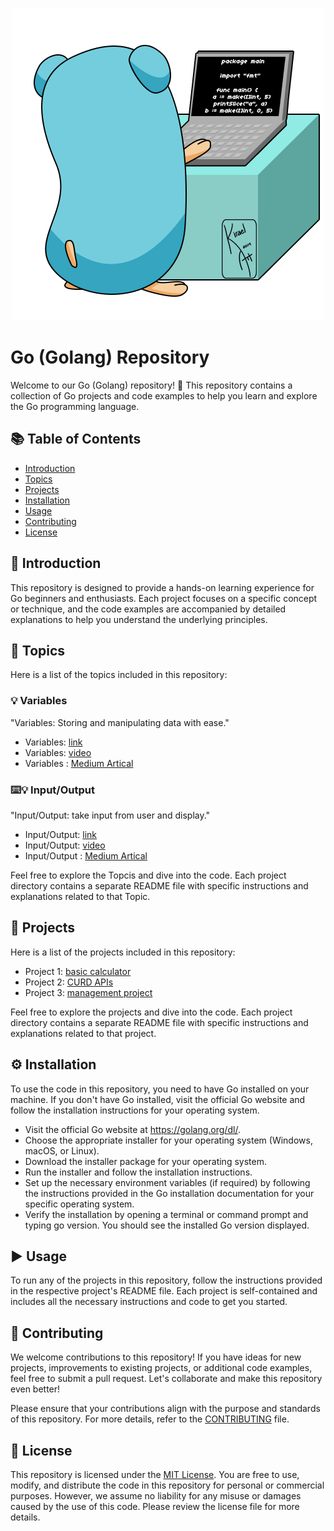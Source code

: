 <p align="center">
  <img src="https://github.com/anshitmishra/golang-tutorial/blob/main/images/intro.gif" />
</p>


# Go (Golang) Repository

Welcome to our Go (Golang) repository! 🚀 This repository contains a collection of Go projects and code examples to help you learn and explore the Go programming language.

## 📚 Table of Contents

- [Introduction](#introduction)
- [Topics](#topics)
- [Projects](#projects)
- [Installation](#installation)
- [Usage](#usage)
- [Contributing](#contributing)
- [License](#license)

## 🌟 Introduction

This repository is designed to provide a hands-on learning experience for Go beginners and enthusiasts. Each project focuses on a specific concept or technique, and the code examples are accompanied by detailed explanations to help you understand the underlying principles.

## 🔰 Topics

Here is a list of the topics included in this repository:

### 💡 Variables
"Variables: Storing and manipulating data with ease."
- Variables: [link](/variable)
- Variables: [video](https://www.youtube.com/@anshit.03/)
- Variables : [Medium Artical](https://medium.com/@roten.x/mastering-go-golang-variables-a-comprehensive-guide-with-examples-for-maximum-programming-power-83595a09a951)

### ⌨️💡 Input/Output
"Input/Output: take input from user and display."
- Input/Output: [link](/input_output)
- Input/Output: [video](https://www.youtube.com/@anshit.03/)
- Input/Output : [Medium Artical](https://medium.com/@roten.x/exploring-input-output-strconv-strings-and-bufio-in-go-golang-67f41ab74893)


Feel free to explore the Topcis and dive into the code. Each project directory contains a separate README file with specific instructions and explanations related to that Topic.

## 📂 Projects

Here is a list of the projects included in this repository:

- Project 1: [basic calculator](/projects/calculator)
- Project 2: [CURD APIs](/project-2)
- Project 3: [management project](/project-3)

Feel free to explore the projects and dive into the code. Each project directory contains a separate README file with specific instructions and explanations related to that project.

## ⚙️ Installation

To use the code in this repository, you need to have Go installed on your machine. If you don't have Go installed, visit the official Go website and follow the installation instructions for your operating system.

* Visit the official Go website at https://golang.org/dl/.
* Choose the appropriate installer for your operating system (Windows, macOS, or Linux).
* Download the installer package for your operating system.
* Run the installer and follow the installation instructions.
* Set up the necessary environment variables (if required) by following the instructions provided in the Go installation documentation for your specific operating system.
* Verify the installation by opening a terminal or command prompt and typing go version. You should see the installed Go version displayed.

## ▶️ Usage

To run any of the projects in this repository, follow the instructions provided in the respective project's README file. Each project is self-contained and includes all the necessary instructions and code to get you started.

## 🤝 Contributing

We welcome contributions to this repository! If you have ideas for new projects, improvements to existing projects, or additional code examples, feel free to submit a pull request. Let's collaborate and make this repository even better!

Please ensure that your contributions align with the purpose and standards of this repository. For more details, refer to the [CONTRIBUTING](CONTRIBUTING.md) file.

## 📄 License

This repository is licensed under the [MIT License](LICENSE). You are free to use, modify, and distribute the code in this repository for personal or commercial purposes. However, we assume no liability for any misuse or damages caused by the use of this code. Please review the license file for more details.

